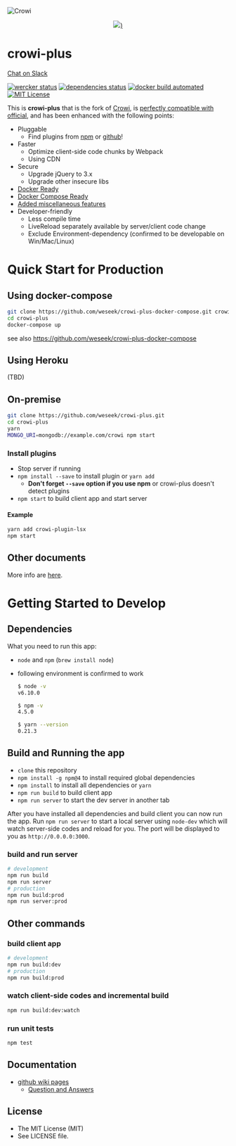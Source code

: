 ![Crowi](http://res.cloudinary.com/hrscywv4p/image/upload/c_limit,f_auto,h_900,q_80,w_1200/v1/199673/https_www_filepicker_io_api_file_VpYEP32ZQyCZ85u6XCXo_zskpra.png)

<p align="center">
  <a href="https://heroku.com/deploy?template=https://github.com/weseek/crowi-plus/tree/v1.0.0-RC11"><img src="https://www.herokucdn.com/deploy/button.png">)</a>
</p>


crowi-plus
===========

[Chat on Slack](https://crowi-plus.slack.com/)

[![wercker status](https://app.wercker.com/status/39cdc49d067d65c39cb35d52ceae6dc1/s/master "wercker status")](https://app.wercker.com/project/byKey/39cdc49d067d65c39cb35d52ceae6dc1)
[![dependencies status](https://david-dm.org/weseek/crowi-plus.svg)](https://david-dm.org/weseek/crowi-plus)
[![docker build automated](https://img.shields.io/docker/automated/jrottenberg/ffmpeg.svg)](https://hub.docker.com/r/weseek/crowi-plus/)
[![MIT License](http://img.shields.io/badge/license-MIT-blue.svg?style=flat)](LICENSE)

This is **crowi-plus** that is the fork of [Crowi](https://github.com/crowi/crowi), is [perfectly compatible with official](https://github.com/weseek/crowi-plus/wiki/Question-and-Answers#does-crowi-plus-have-compatibility-with-official-crowi), and has been enhanced with the following points:

* Pluggable
  * Find plugins from [npm](https://www.npmjs.com/browse/keyword/crowi-plugin) or [github](https://github.com/search?q=topic%3Acrowi-plugin)!
* Faster
  * Optimize client-side code chunks by Webpack
  * Using CDN
* Secure
  * Upgrade jQuery to 3.x
  * Upgrade other insecure libs
* [Docker Ready](https://hub.docker.com/r/weseek/crowi-plus/)
* [Docker Compose Ready](https://github.com/weseek/crowi-plus-docker-compose)
* [Added miscellaneous features](https://github.com/weseek/crowi-plus/wiki/Additional-Features)
* Developer-friendly
  * Less compile time
  * LiveReload separately available by server/client code change
  * Exclude Environment-dependency (confirmed to be developable on Win/Mac/Linux)
  
Quick Start for Production
===========================

Using docker-compose
---------------------

```bash
git clone https://github.com/weseek/crowi-plus-docker-compose.git crowi-plus
cd crowi-plus
docker-compose up
```

see also https://github.com/weseek/crowi-plus-docker-compose

Using Heroku
------------

(TBD)

On-premise
----------

```bash
git clone https://github.com/weseek/crowi-plus.git
cd crowi-plus
yarn
MONGO_URI=mongodb://example.com/crowi npm start
```

### Install plugins

* Stop server if running
* `npm install --save` to install plugin or `yarn add`
  * **Don't forget `--save` option if you use npm** or crowi-plus doesn't detect plugins
* `npm start` to build client app and start server

#### Example

```bash
yarn add crowi-plugin-lsx
npm start
```

## Other documents

More info are [here](https://github.com/crowi/crowi/wiki/Install-and-Configuration).

Getting Started to Develop
==========================

## Dependencies
What you need to run this app:
* `node` and `npm` (`brew install node`)
* following environment is confirmed to work

    ```bash
    $ node -v
    v6.10.0
    
    $ npm -v
    4.5.0
    
    $ yarn --version
    0.21.3
    ```

## Build and Running the app
* `clone` this repository
* `npm install -g npm@4` to install required global dependencies
* `npm install` to install all dependencies or `yarn`
* `npm run build` to build client app
* `npm run server` to start the dev server in another tab

After you have installed all dependencies and build client you can now run the app. Run `npm run server` to start a local server using `node-dev` which will watch server-side codes and reload for you. The port will be displayed to you as `http://0.0.0.0:3000`.

### build and run server
```bash
# development
npm run build
npm run server
# production
npm run build:prod
npm run server:prod
```

## Other commands

### build client app
```bash
# development
npm run build:dev
# production
npm run build:prod
```

### watch client-side codes and incremental build
```bash
npm run build:dev:watch
```

### run unit tests
```bash
npm test
```

Documentation
--------------

* [github wiki pages](https://github.com/weseek/crowi-plus/wiki)
  * [Question and Answers](https://github.com/weseek/crowi-plus/wiki/Question-and-Answers)


License
---------

* The MIT License (MIT)
* See LICENSE file.
